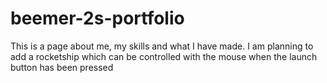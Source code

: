 # beemer-2s-portfolio
 This is a page about me, my skills and what I have made.
I am planning to add a rocketship which can be controlled with the mouse when the launch button has been pressed
